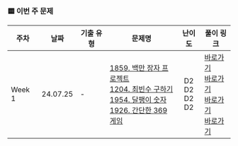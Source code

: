 ### 🟨 이번 주 문제

|    주차    | 날짜                                                         | 기출 유형           | 문제명                                                       | 난이도                                                       | 풀이 링크                       |
| ------- | ------------------------------------------------------------ | ------------------- | ------------------------------------------------------------ | :------------------------------------------------------------: | ------------------------------- |
| Week 1 | 24.07.25| - | [1859. 백만 장자 프로젝트](https://swexpertacademy.com/main/code/problem/problemDetail.do?contestProbId=AV5LrsUaDxcDFAXc)<br/> [1204. 최빈수 구하기](https://swexpertacademy.com/main/code/problem/problemDetail.do?contestProbId=AV13zo1KAAACFAYh)<br/> [1954. 달팽이 숫자](https://swexpertacademy.com/main/code/problem/problemDetail.do?contestProbId=AV5PobmqAPoDFAUq)<br/> [1926. 간단한 369게임 ](https://swexpertacademy.com/main/code/problem/problemDetail.do?contestProbId=AV5PTeo6AHUDFAUq)<br/> | D2 <br/> D2 <br/> D2 <br/> D2 <br/> | <a href="./Week1/SWEA_D2_1204_최빈수 구하기">바로가기</a><br/><a href="./Week1/SWEA_D2_1859_백만 장자">바로가기</a><br/><a href="./Week1/SWEA_D2_1926_간단한 369게임">바로가기</a><br/><a href="./Week1/SWEA_D2_1954_달팽이 숫자">바로가기</a><br/> |
